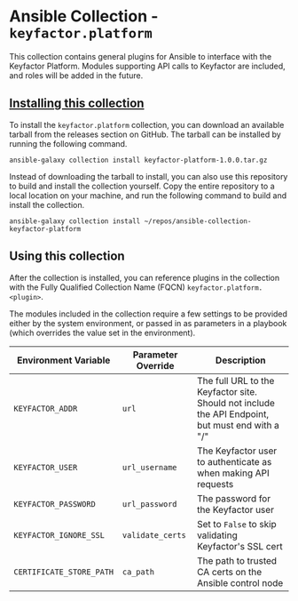 # Ansible Collection - `keyfactor.platform`

This collection contains general plugins for Ansible to interface with the Keyfactor Platform.
Modules supporting API calls to Keyfactor are included, and roles will be added in the future.

## [Installing this collection](https://docs.ansible.com/ansible/latest/user_guide/collections_using.html#installing-collections-with-ansible-galaxy)

To install the `keyfactor.platform` collection, you can download an available tarball from the releases section on GitHub. The tarball can be installed by running the following command.

```
ansible-galaxy collection install keyfactor-platform-1.0.0.tar.gz
```

Instead of downloading the tarball to install, you can also use this repository to build and install the collection yourself. Copy the entire repository to a local location on your machine, and run the following command to build and install the collection.

```
ansible-galaxy collection install ~/repos/ansible-collection-keyfactor-platform
```

## Using this collection

After the collection is installed, you can reference plugins in the collection with the Fully Qualified Collection Name (FQCN) `keyfactor.platform.<plugin>`.

The modules included in the collection require a few settings to be provided either by the system environment, or passed in as parameters in a playbook (which overrides the value set in the environment).

| Environment Variable | Parameter Override | Description |
| --- | --- | --- |
| `KEYFACTOR_ADDR` | `url` | The full URL to the Keyfactor site. Should not include the API Endpoint, but must end with a "/" |
| `KEYFACTOR_USER` | `url_username` | The Keyfactor user to authenticate as when making API requests |
| `KEYFACTOR_PASSWORD` | `url_password` | The password for the Keyfactor user |
| `KEYFACTOR_IGNORE_SSL` | `validate_certs` | Set to `False` to skip validating Keyfactor's SSL cert |
| `CERTIFICATE_STORE_PATH` | `ca_path` | The path to trusted CA certs on the Ansible control node |
